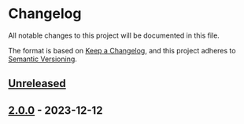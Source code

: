 # Changelog

All notable changes to this project will be documented in this file.

The format is based on [Keep a Changelog](https://keepachangelog.com/en/1.1.0/), and this project adheres
to [Semantic Versioning](https://semver.org/spec/v2.0.0.html).

## [Unreleased]

[Unreleased]: https://github.com/rjdverse/rjd3sts/compare/v2.0.0...HEAD

## [2.0.0] - 2023-12-12

[2.0.0]: https://github.com/rjdverse/rjd3sts/releases/tag/v2.0.0
